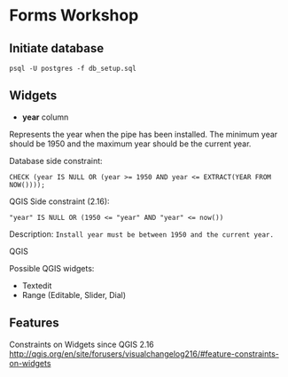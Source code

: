 Forms Workshop
==============

Initiate database
-----------------

``psql -U postgres -f db_setup.sql``

Widgets
-------

- **year** column

 Represents the year when the pipe has been installed.
 The minimum year should be 1950 and the maximum year should
 be the current year.

 Database side constraint:

 ``CHECK (year IS NULL OR (year >= 1950 AND year <= EXTRACT(YEAR FROM NOW())));``

 QGIS Side constraint (2.16):

 ``"year" IS NULL OR (1950 <= "year" AND "year" <= now())``

 Description: ``Install year must be between 1950 and the current year.``

 QGIS

 Possible QGIS widgets:

 - Textedit 
 - Range (Editable, Slider, Dial)

Features
--------

Constraints on Widgets since QGIS 2.16
http://qgis.org/en/site/forusers/visualchangelog216/#feature-constraints-on-widgets



